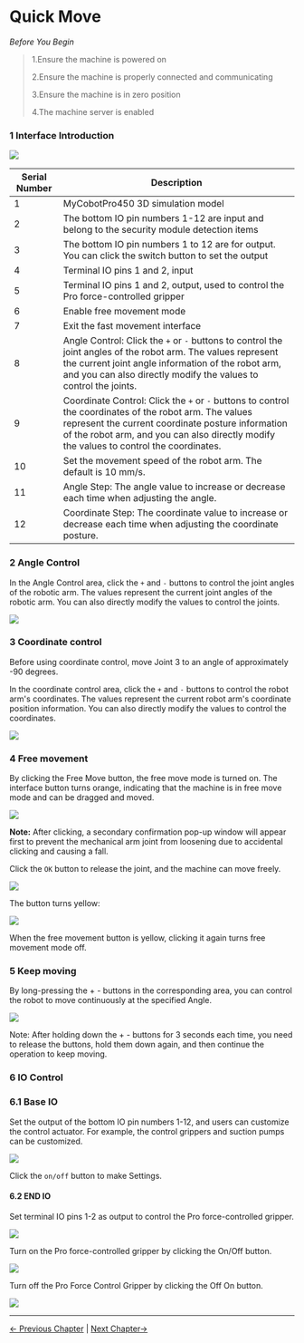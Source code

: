 # Quick Move

*Before You Begin*

> 1.Ensure the machine is powered on
> 
> 2.Ensure the machine is properly connected and communicating
> 
> 3.Ensure the machine is in zero position
> 
> 4.The machine server is enabled

### 1 Interface Introduction

<img src="../../../resources/3-FunctionsAndApplications/5.myBlockly/quickmove/introduce.png" />

| Serial Number | **Description**                                                     |
| ---- | ------------------------------------------------------------ |
| 1 | MyCobotPro450 3D simulation model |
| 2 | The bottom IO pin numbers 1-12 are input and belong to the security module detection items |
| 3 | The bottom IO pin numbers 1 to 12 are for output. You can click the switch button to set the output |
| 4 | Terminal IO pins 1 and 2, input |
| 5 | Terminal IO pins 1 and 2, output, used to control the Pro force-controlled gripper |
| 6 | Enable free movement mode |
| 7 | Exit the fast movement interface |
| 8 | Angle Control: Click the `+` or `-` buttons to control the joint angles of the robot arm. The values ​​represent the current joint angle information of the robot arm, and you can also directly modify the values ​​to control the joints. |
| 9 | Coordinate Control: Click the `+` or `-` buttons to control the coordinates of the robot arm. The values ​​represent the current coordinate posture information of the robot arm, and you can also directly modify the values ​​to control the coordinates. |
| 10 | Set the movement speed of the robot arm. The default is 10 mm/s. |
| 11 | Angle Step: The angle value to increase or decrease each time when adjusting the angle. |
| 12 | Coordinate Step: The coordinate value to increase or decrease each time when adjusting the coordinate posture.

### 2 Angle Control
In the Angle Control area, click the `+` and `-` buttons to control the joint angles of the robotic arm. The values ​​represent the current joint angles of the robotic arm. You can also directly modify the values ​​to control the joints.

<img src="../../../resources/3-FunctionsAndApplications/5.myBlockly/quickmove/angle.png" />

### 3 Coordinate control
Before using coordinate control, move Joint 3 to an angle of approximately -90 degrees.

In the coordinate control area, click the `+` and `-` buttons to control the robot arm's coordinates. The values ​​represent the current robot arm's coordinate position information. You can also directly modify the values ​​to control the coordinates.

<img src="../../../resources/3-FunctionsAndApplications/5.myBlockly/quickmove/coords.png" />

### 4 Free movement

By clicking the Free Move button, the free move mode is turned on. The interface button turns orange, indicating that the machine is in free move mode and can be dragged and moved.

<img src="../../../resources/3-FunctionsAndApplications/5.myBlockly/quickmove/freemove.png" />

**Note:** After clicking, a secondary confirmation pop-up window will appear first to prevent the mechanical arm joint from loosening due to accidental clicking and causing a fall.


Click the `OK` button to release the joint, and the machine can move freely.

<img src="../../../resources/3-FunctionsAndApplications/5.myBlockly/quickmove/freemove2.png" />

The button turns yellow:

<img src="../../../resources/3-FunctionsAndApplications/5.myBlockly/quickmove/freemove1.png" />

When the free movement button is yellow, clicking it again turns free movement mode off.

### 5 Keep moving

By long-pressing the + - buttons in the corresponding area, you can control the robot to move continuously at the specified Angle.

<img src="../../../resources/3-FunctionsAndApplications/5.myBlockly/quickmove/move.png" />

Note: After holding down the + - buttons for 3 seconds each time, you need to release the buttons, hold them down again, and then continue the operation to keep moving.

### 6 IO Control

### 6.1 Base IO

Set the output of the bottom IO pin numbers 1-12, and users can customize the control actuator. For example, the control grippers and suction pumps can be customized.

<img src="../../../resources/3-FunctionsAndApplications/5.myBlockly/quickmove/base-io1.png" />

Click the `on/off` button to make Settings.

#### 6.2 END IO

Set terminal IO pins 1-2 as output to control the Pro force-controlled gripper.

<img src="../../../resources/3-FunctionsAndApplications/5.myBlockly/quickmove/end-io1.png" />

Turn on the Pro force-controlled gripper by clicking the On/Off button.

<img src="../../../resources/3-FunctionsAndApplications/5.myBlockly/quickmove/end-io2.png" />

Turn off the Pro Force Control Gripper by clicking the Off On button.

<img src="../../../resources/3-FunctionsAndApplications/5.myBlockly/quickmove/end-io3.png" />

---

[← Previous Chapter](../5.5-blockly/5.5.10-gripperUse.md) | [Next Chapter→](../5.7-firmware/5.7.1-firmware_main.md)